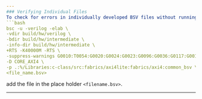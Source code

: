 ```yaml
---
### Verifying Individual Files
To check for errors in individually developed BSV files without running the full ```make generate_verilog``` process:
```bash
bsc -u -verilog -elab \
-vdir build/hw/verilog \
-bdir build/hw/intermediate \
-info-dir build/hw/intermediate \
+RTS -K40000M -RTS \
-suppress-warnings G0010:T0054:G0020:G0024:G0023:G0096:G0036:G0117:G0015 \
-D CORE_AXI4 \
-p .:%/Libraries:c-class/src:fabrics/axi4lite:fabrics/axi4:common_bsv \
<file_name.bsv>
```

add the file in the place holder ```<filename.bsv>```.

---
```


